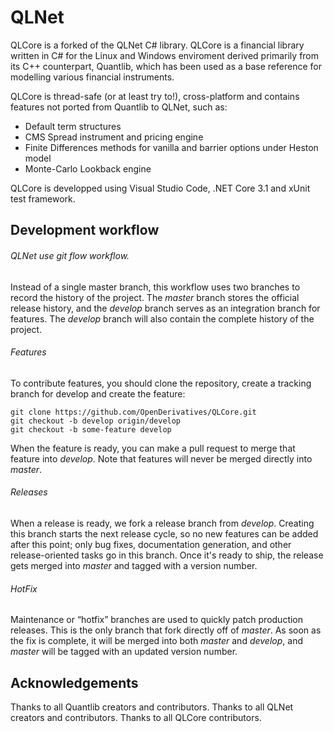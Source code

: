 QLNet
=====

QLCore is a forked of the QLNet C# library.
QLCore is a financial library written in C# for the Linux and Windows enviroment derived primarily from its C++ counterpart, Quantlib, which has been used as a base reference for modelling various financial instruments.

QLCore is thread-safe (or at least try to!), cross-platform and contains features not ported from Quantlib to QLNet, such as:
- Default term structures
- CMS Spread instrument and pricing engine
- Finite Differences methods for vanilla and barrier options under Heston model
- Monte-Carlo Lookback engine

QLCore is developped using Visual Studio Code, .NET Core 3.1 and xUnit test framework.

## Development workflow 

###### QLNet use git flow workflow.

Instead of a single master branch, this workflow uses two branches to record the history of the project. 
The *master* branch stores the official release history, and the *develop* branch serves as an integration branch for features.
The *develop* branch will also contain the complete history of the project.

###### Features 

To contribute features, you should clone the repository, create a tracking branch for develop and create the feature:

```
git clone https://github.com/OpenDerivatives/QLCore.git
git checkout -b develop origin/develop
git checkout -b some-feature develop
```

When the feature is ready, you can make a pull request to merge that feature into *develop*. 
Note that features will never be merged directly into *master*.

###### Releases

When a release is ready, we fork a release branch from *develop*. Creating this branch starts the next release cycle, 
so no new features can be added after this point; only bug fixes, documentation generation, and other release-oriented tasks go in this branch. 
Once it's ready to ship, the release gets merged into *master* and tagged with a version number. 

###### HotFix

Maintenance or “hotfix” branches are used to quickly patch production releases. This is the only branch that fork directly off of *master*. 
As soon as the fix is complete, it will be merged into both *master* and *develop*, and *master* will be tagged with an updated version number.

## Acknowledgements

Thanks to all Quantlib creators and contributors.
Thanks to all QLNet creators and contributors.
Thanks to all QLCore contributors.